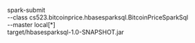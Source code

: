 spark-submit \
  --class cs523.bitcoinprice.hbasesparksql.BitcoinPriceSparkSql \
  --master local[*] \
  target/hbasesparksql-1.0-SNAPSHOT.jar
